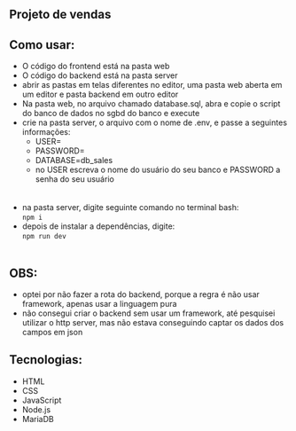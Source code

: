 ## Projeto de vendas
## Como usar:
- O código do frontend está na pasta web <br>
- O código do backend está na pasta server <br>
- abrir as pastas em telas diferentes no editor, uma pasta web aberta em um editor e pasta backend em outro editor <br>
- Na pasta web, no arquivo chamado database.sql, abra e copie o script do banco de dados no sgbd do banco e execute <br>
- crie na pasta server, o arquivo com o nome de .env, e passe a seguintes informações:
  - USER=
  - PASSWORD=
  - DATABASE=db_sales
  - no USER escreva o nome do usuário do seu banco e PASSWORD a senha do seu usuário<br>
  <br><br>
- na pasta server, digite seguinte comando no terminal bash:<br>
  ``` npm i ```
- depois de instalar a dependências, digite:<br>
  ``` npm run dev ```
<br><br>

## OBS:
- optei por não fazer a rota do backend, porque a regra é não usar framework, apenas usar a linguagem pura
- não consegui criar o backend sem usar um framework, até pesquisei utilizar o http server, mas não estava conseguindo captar os dados dos campos em json

## Tecnologias:
- HTML
- CSS
- JavaScript
- Node.js
- MariaDB
